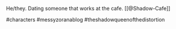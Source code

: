 He/they. Dating someone that works at the cafe. [[@Shadow-Cafe]]

#characters #messyzoranablog #theshadowqueenofthedistortion 